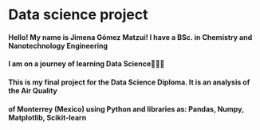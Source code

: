# Data science project

#### Hello! My name is Jimena Gómez Matzui! I have a BSc. in Chemistry and Nanotechnology Engineering
####               I am on a journey of learning Data Science👩🏽‍💻
####  This is my final project for the Data Science Diploma. It is an analysis of the Air Quality
####  of Monterrey (Mexico) using Python and libraries as: Pandas, Numpy, Matplotlib, Scikit-learn
 
